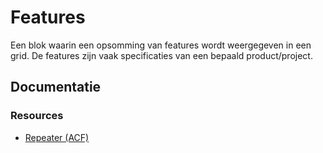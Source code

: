 # Features

Een blok waarin een opsomming van features wordt weergegeven in een grid. De features zijn vaak specificaties van een bepaald product/project.


## Documentatie


### Resources

- [Repeater (ACF)](https://www.advancedcustomfields.com/resources/repeater/)

<!-- CHANGELOG -->